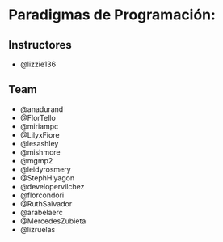 # Paradigmas de Programación: 

## Instructores
- @lizzie136

## Team
- @anadurand
- @FlorTello
- @miriampc
- @LilyxFiore
- @lesashley
- @mishmore
- @mgmp2
- @leidyrosmery
- @StephHiyagon
- @developervilchez
- @florcondori
- @RuthSalvador
- @arabelaerc
- @MercedesZubieta
- @lizruelas